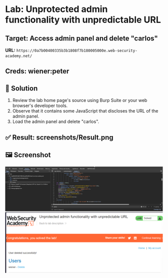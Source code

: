 # Lab: Unprotected admin functionality with unpredictable URL
## Target: Access admin panel and delete "carlos"

**URL:** `https://0a7b00400335b3b1808f7b180005000e.web-security-academy.net/`
## Creds: wiener:peter

## 🔎 Solution
1. Review the lab home page's source using Burp Suite or your web browser's developer tools.
2. Observe that it contains some JavaScript that discloses the URL of the admin panel.
3. Load the admin panel and delete "carlos".

## ✅ Result: screenshots/Result.png

## 🖼️ Screenshot
![JavaScript that discloses the URL of the admin panel](screenshots/admin-js.png)
![SResult](screenshots/Result.png)